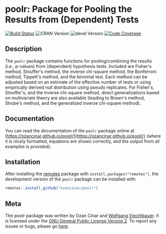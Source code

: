 poolr: Package for Pooling the Results from (Dependent) Tests
=============================================================

[![Build Status](https://travis-ci.org/ozancinar/poolr.svg?branch=master)](https://travis-ci.org/ozancinar/poolr)
![CRAN Version](https://www.r-pkg.org/badges/version/poolr)
![devel Version](https://img.shields.io/badge/devel-0.1--26-brightgreen.svg)
[![Code Coverage](https://codecov.io/gh/ozancinar/poolr/branch/master/graph/badge.svg)](https://codecov.io/gh/ozancinar/poolr)

## Description

The `poolr` package contains functions for pooling/combining the results (i.e., p-values) from (dependent) hypothesis tests. Included are Fisher's method, Stouffer's method, the inverse chi-square method, the Bonferroni method, Tippett's method, and the binomial test. Each method can be adjusted based on an estimate of the effective number of tests or using empirically derived null distribution using pseudo replicates. For Fisher's, Stouffer's, and the inverse chi-square method, direct generalizations based on multivariate theory are also available (leading to Brown's method, Strube's method, and the generalized inverse chi-square method).

## Documentation

You can read the documentation of the `poolr` package online at [https://ozancinar.github.io/poolr/](https://ozancinar.github.io/poolr/) (where it is nicely formatted, equations are shown correctly, and the output from all examples is provided).

## Installation

After installing the [remotes](https://cran.r-project.org/package=remotes) package with ```install.packages("remotes")```, the development version of the `poolr` package can be installed with:
```r
remotes::install_github("ozancinar/poolr")
```

## Meta

The poolr package was written by Ozan Cinar and [Wolfgang Viechtbauer](http://www.wvbauer.com/). It is licensed under the [GNU General Public License Version 2](https://www.gnu.org/licenses/old-licenses/gpl-2.0.txt). To report any issues or bugs, please go [here](https://github.com/ozancinar/poolr/issues).
